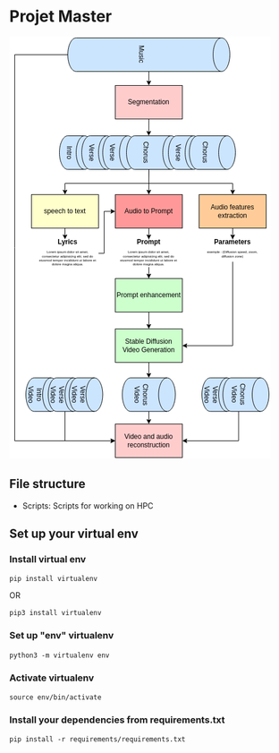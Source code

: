 # Projet Master

![Architecture](architecture.png)

## File structure

- Scripts: Scripts for working on HPC


## Set up your virtual env 
### Install virtual env
```
pip install virtualenv
```
OR
```
pip3 install virtualenv
```

### Set up "env" virtualenv
```
python3 -m virtualenv env
```

### Activate virtualenv
```
source env/bin/activate
```

### Install your dependencies from requirements.txt
```
pip install -r requirements/requirements.txt
```